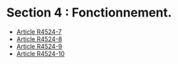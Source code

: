 #  Section 4 : Fonctionnement.

* [Article R4524-7](./LEGIARTI000022357099.md)
* [Article R4524-8](./LEGIARTI000018529622.md)
* [Article R4524-9](./LEGIARTI000018529620.md)
* [Article R4524-10](./LEGIARTI000018529618.md)
